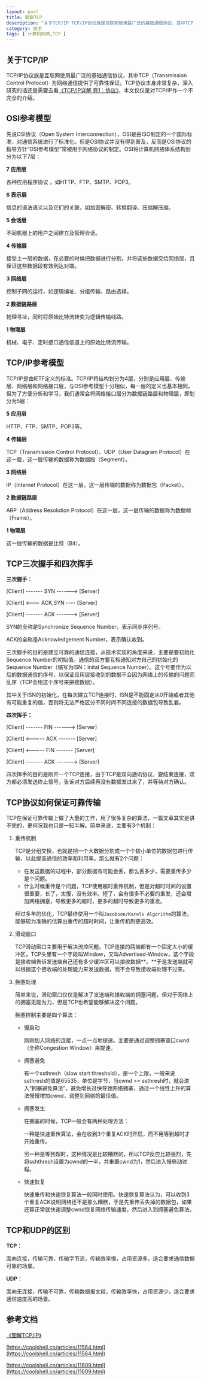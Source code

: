 ```yaml
---
layout: post
title: 聊聊TCP
description: "关于TCP/IP TCP/IP协议族是互联网使用最广泛的基础通信协议，其中TCP（Transmission Control Protocol）为网络通信提供了可靠性保证。TCP协议本身非常复杂，深入研究的话还是需要去看《TCP/IP详解 卷1：协议》，本文仅仅是对TCP/IP作一个不完全的介绍。"
category: 技术
tags: [ 计算机网络,TCP ]
---
```


## 关于TCP/IP

TCP/IP协议族是互联网使用最广泛的基础通信协议，其中TCP（Transmission Control Protocol）为网络通信提供了可靠性保证。TCP协议本身非常复杂，深入研究的话还是需要去看[《TCP/IP详解 卷1：协议》](https://book.douban.com/subject/1088054/)，本文仅仅是对TCP/IP作一个不完全的介绍。

## OSI参考模型

先说OSI协议（Open System Interconnection），OSI是由ISO制定的一个国际标准，对通信系统进行了标准化。但是OSI协议并没有得到普及，反而是OSI协议的指导方针“OSI参考模型”常被用于网络协议的制定。OSI将计算机网络体系结构划分为以下7层：

**7 应用层**

各种应用程序协议 ，如HTTP、FTP、SMTP、POP3。

**6 表示层**

信息的语法语义以及它们的关联，如加密解密、转换翻译、压缩解压缩。

**5 会话层**

不同机器上的用户之间建立及管理会话。

**4 传输层**

接受上一层的数据，在必要的时候把数据进行分割，并将这些数据交给网络层，且保证这些数据段有效到达对端。

**3 网络层**

控制子网的运行，如逻辑编址、分组传输、路由选择。

**2 数据链路层**

物理寻址，同时将原始比特流转变为逻辑传输线路。

**1 物理层**

机械、电子、定时接口通信信道上的原始比特流传输。

## TCP/IP参考模型

TCP/IP是由IETF定义的标准。TCP/IP将结构划分为4层，分别是应用层、传输层、网络层和网络接口层，与OSI参考模型十分相似，每一层的定义也基本相同。但为了方便分析和学习，我们通常会将网络接口层分为数据链路层和物理层，即划分为5层：

**5 应用层**

HTTP、FTP、SMTP、POP3等。

**4 传输层**

TCP（Transmission Control Protocol）、UDP（User Datagram Protocol）在这一层，这一层传输的数据称为数据段（Segment）。

**3 网络层**

IP（Internet Protocol）在这一层，这一层传输的数据称为数据包（Packet）。

**2 数据链路层**

ARP（Address Resolution Protocol）在这一层，这一层传输的数据称为数据帧（Frame）。

**1 物理层**

这一层传输的数据是比特（Bit）。

## TCP三次握手和四次挥手

**三次握手**：

[Client] ------- SYN ------> [Server]

[Client] <--- ACK,SYN ---- [Server]

[Client] ------- ACK ------> [Server]

SYN的全称是Synchronize Sequence Number，表示同步序列号。

ACK的全称是Acknowledgement Number，表示确认收到。

三次握手的目的是建立可靠的通信连接，从技术实现的角度来说，主要是要初始化Sequence Number的初始值。通信的双方要互相通知对方自己的初始化的Sequence Number（缩写为ISN：Inital Sequence Number）。这个号要作为以后的数据通信的序号，以保证应用层接收到的数据不会因为网络上的传输的问题而乱序（TCP会用这个序号来拼接数据）。

其中关于ISN的初始化，在每次建立TCP连接时，ISN是不能固定从0开始或者其他有可能重复的值，否则将无法严格区分不同时间不同连接的数据包导致乱套。

**四次挥手：**

[Client] ------- FIN ------> [Server]

[Client] <----- ACK ------- [Server]

[Client] <----- FIN ------- [Server]

[Client] ------- ACK ------> [Server]

四次挥手的目的是断开一个TCP连接，由于TCP是双向通讯协议，要结束连接，双方都必须发送终止信号，告诉对方后续再没有数据发过来了，并等待对方确认。

## TCP协议如何保证可靠传输

TCP在保证可靠传输上做了大量的工作，用了很多复杂的算法，一篇文章其实是讲不完的，更何况我也只是一知半解。简单来说，主要有3个机制：

1. 重传机制

   TCP是分组交换，也就是把一个大数据分割成一个个较小单位的数据包进行传输，以此提高通信的效率和利用率。那么就有2个问题：

   - 在发送数据的过程中，部分数据有可能会丢，那么丢多少，需要重传多少是个问题。
   - 什么时候重传是个问题，TCP使用超时重传机制，但是对超时时间的设置很重要，长了，太慢，没有效率。短了，会有很多不必要的重发，还会增加网络拥塞，导致更多的超时，更多的超时导致更多的重发。

   经过多年的优化，TCP最终使用一个叫`Jacobson/Karels Algorithm`的算法，能够较为准确的估算出重传的超时时间，让重传机制更高效。

2. 滑动窗口

   TCP滑动窗口主要用于解决流控问题。TCP连接的两端都有一个固定大小的缓冲区，TCP头里有一个字段叫Window，又叫Advertised-Window，这个字段是接收端告诉发送端自己还有多少缓冲区可以接收数据**。**于是发送端就可以根据这个接收端的处理能力来发送数据，而不会导致接收端处理不过来。

3. 拥塞处理

   简单来说，滑动窗口仅仅是解决了发送端和接收端的拥塞问题，但对于网络上的拥塞无能为力，但是TCP也希望能够解决这个问题。

   拥塞控制主要是四个算法：

   - 慢启动

     刚刚加入网络的连接，一点一点地提速。主要是通过调整拥塞窗口cwnd（全称Congestion Window）来提速。

   - 拥塞避免

     有一个ssthresh（slow start threshold），是一个上限，一般来说ssthresh的值是65535，单位是字节，当cwnd >= ssthresh时，就会进入“拥塞避免算法”，避免增长过快导致网络拥塞，通过一个线性上升的算法慢慢增加cwnd，调整到网络的最佳值。

   - 拥塞发生

     在拥塞的时候，TCP一般会有两种处理方法：

     一种是快速重传算法，会在收到3个重复ACK时开启，而不用等到超时才开始重传。

     另一种是等到超时，这种情况是比较糟糕的，所以TCP反应比较强烈，先将sshthresh设置为cwnd的一半，并重置cwnd为1，然后进入慢启动过程。

   - 快速恢复

     快速重传和快速恢复算法一般同时使用。快速恢复算法认为，可以收到3个重复ACK说明网络还不是那么糟糕，于是先重传丢失掉的数据包，如果还算正常就快速调整cwnd恢复网络传输速度，然后进入到拥塞避免算法。

## TCP和UDP的区别

**TCP：**

面向连接，传输可靠，传输字节流，传输效率慢，占用资源多，适合要求通信数据可靠的场景。

**UDP：**

面向无连接，传输不可靠，传输数据报文段，传输效率快，占用资源少，适合要求通信速度高的场景。

## 参考文档

[《图解TCP/IP》](https://book.douban.com/subject/24737674/)

[https://coolshell.cn/articles/11564.html](https://coolshell.cn/articles/11564.html)

[https://coolshell.cn/articles/11609.html](https://coolshell.cn/articles/11609.html)